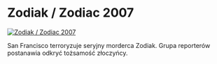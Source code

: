Zodiak / Zodiac 2007 
=============
[![Zodiak / Zodiac 2007 ](http://vidos.pl/images/player.gif)](http://vidos.pl/zodiak-zodiac-2007)

 San Francisco terroryzuje seryjny morderca Zodiak. Grupa reporterów postanawia odkryć tożsamość złoczyńcy.
